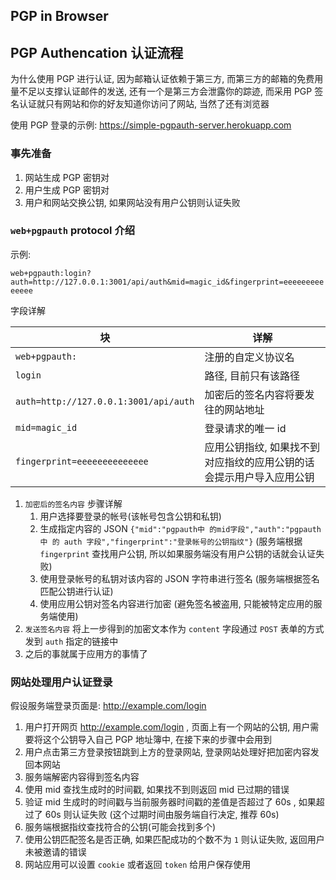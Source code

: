 ## PGP in Browser

## PGP Authencation 认证流程

为什么使用 PGP 进行认证, 因为邮箱认证依赖于第三方, 而第三方的邮箱的免费用量不足以支撑认证邮件的发送, 还有一个是第三方会泄露你的踪迹,
而采用 PGP 签名认证就只有网站和你的好友知道你访问了网站, 当然了还有浏览器

使用 PGP 登录的示例: <https://simple-pgpauth-server.herokuapp.com>

### 事先准备

1. 网站生成 PGP 密钥对
1. 用户生成 PGP 密钥对
1. 用户和网站交换公钥, 如果网站没有用户公钥则认证失败

### `web+pgpauth` protocol 介绍

示例:

`web+pgpauth:login?auth=http://127.0.0.1:3001/api/auth&mid=magic_id&fingerprint=eeeeeeeeeeeeee`

字段详解

| 块                                    | 详解                                                                 |
| ------------------------------------- | -------------------------------------------------------------------- |
| `web+pgpauth:`                        | 注册的自定义协议名                                                   |
| `login`                               | 路径, 目前只有该路径                                                 |
| `auth=http://127.0.0.1:3001/api/auth` | 加密后的签名内容将要发往的网站地址                                   |
| `mid=magic_id`                        | 登录请求的唯一 id                                                    |
| `fingerprint=eeeeeeeeeeeeee`          | 应用公钥指纹, 如果找不到对应指纹的应用公钥的话会提示用户导入应用公钥 |

1. `加密后的签名内容` 步骤详解
   1. 用户选择要登录的帐号(该帐号包含公钥和私钥)
   1. 生成指定内容的 JSON `{"mid":"pgpauth中 的mid字段","auth":"pgpauth中 的 auth 字段","fingerprint":"登录帐号的公钥指纹"}` (服务端根据 `fingerprint` 查找用户公钥, 所以如果服务端没有用户公钥的话就会认证失败)
   1. 使用登录帐号的私钥对该内容的 JSON 字符串进行签名 (服务端根据签名匹配公钥进行认证)
   1. 使用应用公钥对签名内容进行加密 (避免签名被盗用, 只能被特定应用的服务端使用)
1. `发送签名内容` 将上一步得到的加密文本作为 `content` 字段通过 `POST` 表单的方式发到 `auth` 指定的链接中
1. 之后的事就属于应用方的事情了

### 网站处理用户认证登录

假设服务端登录页面是: http://example.com/login

1. 用户打开网页 http://example.com/login , 页面上有一个网站的公钥, 用户需要将这个公钥导入自己 PGP 地址簿中, 在接下来的步骤中会用到
1. 用户点击第三方登录按钮跳到上方的登录网站, 登录网站处理好把加密内容发回本网站
1. 服务端解密内容得到签名内容
1. 使用 mid 查找生成时的时间戳, 如果找不到则返回 mid 已过期的错误
1. 验证 mid 生成时的时间戳与当前服务器时间戳的差值是否超过了 60s , 如果超过了 60s 则认证失败 (这个过期时间由服务端自行决定, 推荐 60s)
1. 服务端根据指纹查找符合的公钥(可能会找到多个)
1. 使用公钥匹配签名是否正确, 如果匹配成功的个数不为 `1` 则认证失败, 返回用户未被邀请的错误
1. 网站应用可以设置 `cookie` 或者返回 `token` 给用户保存使用
